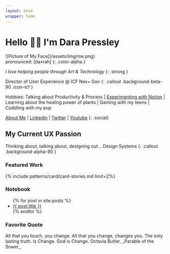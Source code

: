```yaml
---
layout: base
wrapper: home
---
```


# Hello 🖖🏽 I'm Dara Pressley

<div class="home-hero" markdown="1">
<div class="image" markdown="1">
![Picture of My Face](/assets/img/me.png)

</div>
<div class="content" markdown="1">
pronounced: [da•rah]
{: .color-alpha }

_I love helping people through Art & Technology_
{: .strong }

Director of User Experience @ ICF Nex+ Gov
{: .callout .background-beta-90 .icon-icf }

Hobbies: Talking about Productivity & Process | [Experimenting with Notion](http://youtube.com/notiondiva) |
    Learning about the healing power of plants | Gaming with my teens | Cuddling with my pup
</div>
</div>

[About Me](/about) \| [Linkedin](https://www.linkedin.com/in/darapressley/) \| [Twitter](https://mobile.twitter.com/uxdiva) \| [Youtube](https://www.youtube.com/c/notiondiva)
{: .social}

## My Current UX Passion

Thinking about, talking about, designing out... Design Systems
{: .callout .background-alpha-90 }

### Featured Work

{% include patterns/card/card-stories.md limit=2%}

### Notebook
<ul>
  {% for post in site.posts %}
    <li>
      <a href="{{ post.url }}">{{ post.title }}</a>
    </li>
  {% endfor %}
</ul>

### Favorite Quote
<div class="quote" markdown="1">
All that you touch, you change. All that you change, changes you. The only lasting truth. Is Change. God is Change.
Octavia Butler, _Parable of the Sower_
</div>



